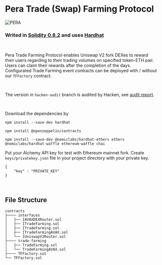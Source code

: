# Pera Trade (Swap) Farming Protocol

![PERA](https://pera.finance/static/media/pera.1355a10261502bfb0871.png)

### Writed in [Solidity 0.8.2](https://docs.soliditylang.org/en/v0.8.2/) and uses [Hardhat](https://hardhat.org/)

<br/>

Pera Trade Farming Protocol enables Uniswap V2 fork DEXes to reward their users regarding to their trading volumes on specified token-ETH pair. Users can claim their rewards after the completion of the days. Configurated Trade Farming event contracts can be deployed with / without our ```TFFactory``` contract.

<br/>

The version in ```hacken-audit``` branch is audited by Hacken, see [audit report](https://hacken.io/wp-content/uploads/2022/04/PeraFinance_SCAudit_Report2_05042022.pdf).

<br/>

Download the dependencies by
<br/>

```
npm install --save-dev hardhat
```

```
npm install @openzeppelin/contracts
```

```
npm install --save-dev @nomiclabs/hardhat-ethers ethers @nomiclabs/hardhat-waffle ethereum-waffle chai
```

Put your Alchemy API key for test with Ethereum mainnet fork.
Create ```keys/privatekey.json```  file in your project directory with your private key.

```
{
    "key" : "PRIVATE_KEY"
}
```

<br/>

## File Structure

```
contracts
├──── interfaces
│   ├── IAVAXDEXRouter.sol
│   ├── ITradeFarming.sol
│   ├── ITradeFarming.sol
│   ├── ITradeFarmingAVAX.sol
│   └── IUniswapV2Router.sol
├──── trade-farming
│   ├── TradeFarming.sol
│   └── TradeFarmingAVAX.sol
├──── TFFactory.sol
└── TFFactory.sol

```